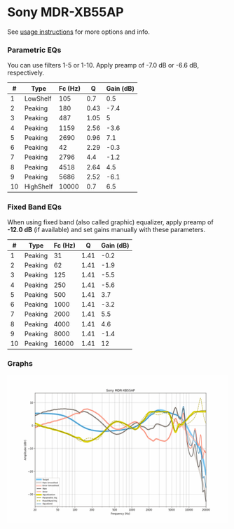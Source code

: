 # Sony MDR-XB55AP
See [usage instructions](https://github.com/jaakkopasanen/AutoEq#usage) for more options and info.

### Parametric EQs
You can use filters 1-5 or 1-10. Apply preamp of -7.0 dB or -6.6 dB, respectively.

|   # | Type      |   Fc (Hz) |    Q |   Gain (dB) |
|-----|-----------|-----------|------|-------------|
|   1 | LowShelf  |       105 | 0.7  |         0.5 |
|   2 | Peaking   |       180 | 0.43 |        -7.4 |
|   3 | Peaking   |       487 | 1.05 |         5   |
|   4 | Peaking   |      1159 | 2.56 |        -3.6 |
|   5 | Peaking   |      2690 | 0.96 |         7.1 |
|   6 | Peaking   |        42 | 2.29 |        -0.3 |
|   7 | Peaking   |      2796 | 4.4  |        -1.2 |
|   8 | Peaking   |      4518 | 2.64 |         4.5 |
|   9 | Peaking   |      5686 | 2.52 |        -6.1 |
|  10 | HighShelf |     10000 | 0.7  |         6.5 |

### Fixed Band EQs
When using fixed band (also called graphic) equalizer, apply preamp of **-12.0 dB** (if available) and set gains manually with these parameters.

|   # | Type    |   Fc (Hz) |    Q |   Gain (dB) |
|-----|---------|-----------|------|-------------|
|   1 | Peaking |        31 | 1.41 |        -0.2 |
|   2 | Peaking |        62 | 1.41 |        -1.9 |
|   3 | Peaking |       125 | 1.41 |        -5.5 |
|   4 | Peaking |       250 | 1.41 |        -5.6 |
|   5 | Peaking |       500 | 1.41 |         3.7 |
|   6 | Peaking |      1000 | 1.41 |        -3.2 |
|   7 | Peaking |      2000 | 1.41 |         5.5 |
|   8 | Peaking |      4000 | 1.41 |         4.6 |
|   9 | Peaking |      8000 | 1.41 |        -1.4 |
|  10 | Peaking |     16000 | 1.41 |        12   |

### Graphs
![](./Sony%20MDR-XB55AP.png)

